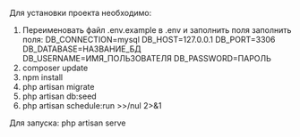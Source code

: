 Для установки проекта необходимо:
1. Переименовать файл .env.example в .env и заполнить поля заполнить поля:
DB_CONNECTION=mysql
DB_HOST=127.0.0.1
DB_PORT=3306
DB_DATABASE=НАЗВАНИЕ_БД
DB_USERNAME=ИМЯ_ПОЛЬЗОВАТЕЛЯ
DB_PASSWORD=ПАРОЛЬ
2. composer update
3. npm install
4. php artisan migrate
5. php artisan db:seed
6. php artisan schedule:run >>/nul 2>&1

Для запуска:
php artisan serve
